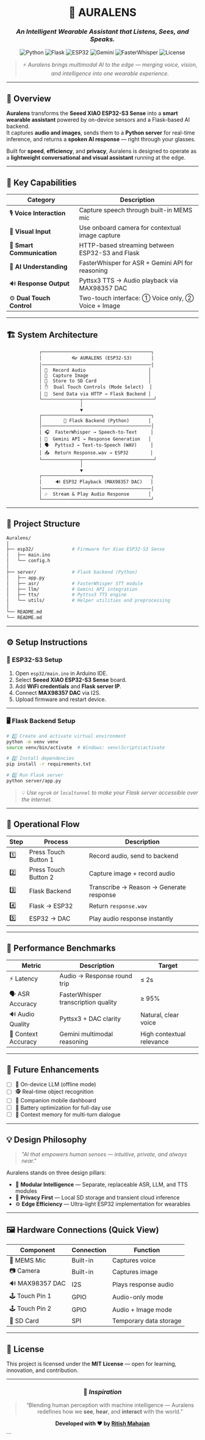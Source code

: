 <div align="center">

# 🧠 **AURALENS**

### _An Intelligent Wearable Assistant that Listens, Sees, and Speaks._

![Python](https://img.shields.io/badge/Python-3.10+-blue.svg?style=for-the-badge&logo=python)
![Flask](https://img.shields.io/badge/Flask-Backend-black.svg?style=for-the-badge&logo=flask)
![ESP32](https://img.shields.io/badge/XIAO--ESP32--S3--SENSE-orange.svg?style=for-the-badge&logo=espressif)
![Gemini](https://img.shields.io/badge/Google-Gemini_API-4285F4?style=for-the-badge&logo=google)
![FasterWhisper](https://img.shields.io/badge/ASR-FasterWhisper-red?style=for-the-badge&logo=openai)
![License](https://img.shields.io/badge/License-MIT-green.svg?style=for-the-badge)

> ⚡ _Auralens brings multimodal AI to the edge — merging voice, vision, and intelligence into one wearable experience._

</div>

---

## 🌟 **Overview**

**Auralens** transforms the **Seeed XIAO ESP32-S3 Sense** into a **smart wearable assistant** powered by on-device sensors and a Flask-based AI backend.  
It captures **audio and images**, sends them to a **Python server** for real-time inference, and returns a **spoken AI response** — right through your glasses.

Built for **speed**, **efficiency**, and **privacy**, Auralens is designed to operate as a **lightweight conversational and visual assistant** running at the edge.

---

## 🎯 **Key Capabilities**

| Category                   | Description                                        |
| -------------------------- | -------------------------------------------------- |
| 🎙️ **Voice Interaction**   | Capture speech through built-in MEMS mic           |
| 📸 **Visual Input**        | Use onboard camera for contextual image capture    |
| 📡 **Smart Communication** | HTTP-based streaming between ESP32-S3 and Flask    |
| 🧠 **AI Understanding**    | FasterWhisper for ASR + Gemini API for reasoning   |
| 🔊 **Response Output**     | Pyttsx3 TTS → Audio playback via MAX98357 DAC      |
| ⚙️ **Dual Touch Control**  | Two-touch interface: ① Voice only, ② Voice + Image |

---

## 🏗️ **System Architecture**

```text
            ┌────────────────────────────────────────┐
            │           👓 AURALENS (ESP32-S3)       │
            │────────────────────────────────────────│
            │ 🎤  Record Audio                       │
            │ 📸  Capture Image                      │
            │ 💾  Store to SD Card                   │
            │ ✋  Dual Touch Controls (Mode Select)  │
            │ 📡  Send Data via HTTP → Flask Backend │
            └──────────────┬──────────────────────────┘
                           │
                           ▼
            ┌────────────────────────────────────────┐
            │        🧠 Flask Backend (Python)       │
            │────────────────────────────────────────│
            │ 🎧  FasterWhisper → Speech-to-Text     │
            │ 🤖  Gemini API → Response Generation   │
            │ 🗣️  Pyttsx3 → Text-to-Speech (WAV)     │
            │ 📤  Return Response.wav → ESP32        │
            └──────────────┬──────────────────────────┘
                           │
                           ▼
            ┌────────────────────────────────────────┐
            │     🔊 ESP32 Playback (MAX98357 DAC)   │
            │────────────────────────────────────────│
            │ 🎶  Stream & Play Audio Response       │
            └────────────────────────────────────────┘

```

---

## 📁 **Project Structure**

```bash
Auralens/
│
├── esp32/              # Firmware for Xiao ESP32-S3 Sense
│   ├── main.ino
│   └── config.h
│
├── server/             # Flask backend (Python)
│   ├── app.py
│   ├── asr/            # FasterWhisper STT module
│   ├── llm/            # Gemini API integration
│   ├── tts/            # Pyttsx3 TTS engine
│   └── utils/          # Helper utilities and preprocessing
│
└── README.md
└── README.md
```

---

## ⚙️ **Setup Instructions**

### 🧩 ESP32-S3 Setup

1. Open `esp32/main.ino` in Arduino IDE.
2. Select **Seeed XIAO ESP32-S3 Sense** board.
3. Add **WiFi credentials** and **Flask server IP**.
4. Connect **MAX98357 DAC** via I2S.
5. Upload firmware and restart device.

---

### 🖥️ Flask Backend Setup

```bash
# 1️⃣ Create and activate virtual environment
python -m venv venv
source venv/bin/activate  # Windows: venv\Scripts\activate

# 2️⃣ Install dependencies
pip install -r requirements.txt

# 3️⃣ Run Flask server
python server/app.py
```

> 💡 _Use `ngrok` or `localtunnel` to make your Flask server accessible over the internet._

---

## 🔁 **Operational Flow**

| Step | Process              | Description                             |
| ---- | -------------------- | --------------------------------------- |
| 1️⃣   | Press Touch Button 1 | Record audio, send to backend           |
| 2️⃣   | Press Touch Button 2 | Capture image + record audio            |
| 3️⃣   | Flask Backend        | Transcribe → Reason → Generate response |
| 4️⃣   | Flask → ESP32        | Return `response.wav`                   |
| 5️⃣   | ESP32 → DAC          | Play audio response instantly           |

---

## 🧪 **Performance Benchmarks**

| Metric              | Description                         | Target                    |
| ------------------- | ----------------------------------- | ------------------------- |
| ⚡ Latency          | Audio → Response round trip         | ≤ 2s                      |
| 🗣️ ASR Accuracy     | FasterWhisper transcription quality | ≥ 95%                     |
| 🔊 Audio Quality    | Pyttsx3 + DAC clarity               | Natural, clear voice      |
| 🧠 Context Accuracy | Gemini multimodal reasoning         | High contextual relevance |

---

## 🚀 **Future Enhancements**

- [ ] 🧠 On-device LLM (offline mode)
- [ ] 🕵️ Real-time object recognition
- [ ] 📱 Companion mobile dashboard
- [ ] 🔋 Battery optimization for full-day use
- [ ] 🧩 Context memory for multi-turn dialogue

---

## 💡 **Design Philosophy**

> _"AI that empowers human senses — intuitive, private, and always near."_

Auralens stands on three design pillars:

- 🧩 **Modular Intelligence** — Separate, replaceable ASR, LLM, and TTS modules
- 🔐 **Privacy First** — Local SD storage and transient cloud inference
- ⚙️ **Edge Efficiency** — Ultra-light ESP32 implementation for wearables

---

## 🖼️ **Hardware Connections (Quick View)**

| Component       | Connection | Function               |
| --------------- | ---------- | ---------------------- |
| 🎤 MEMS Mic     | Built-in   | Captures voice         |
| 📷 Camera       | Built-in   | Captures image         |
| 🔊 MAX98357 DAC | I2S        | Plays response audio   |
| 🕹️ Touch Pin 1  | GPIO       | Audio-only mode        |
| 🕹️ Touch Pin 2  | GPIO       | Audio + Image mode     |
| 💾 SD Card      | SPI        | Temporary data storage |

---

## 📜 **License**

This project is licensed under the **MIT License** — open for learning, innovation, and contribution.

---

<div align="center">

### 🌌 _Inspiration_

> “Blending human perception with machine intelligence —
> Auralens redefines how we **see**, **hear**, and **interact** with the world.”

**Developed with ❤️ by [Ritish Mahajan](https://github.com/RITISHM)**

</div>
```
